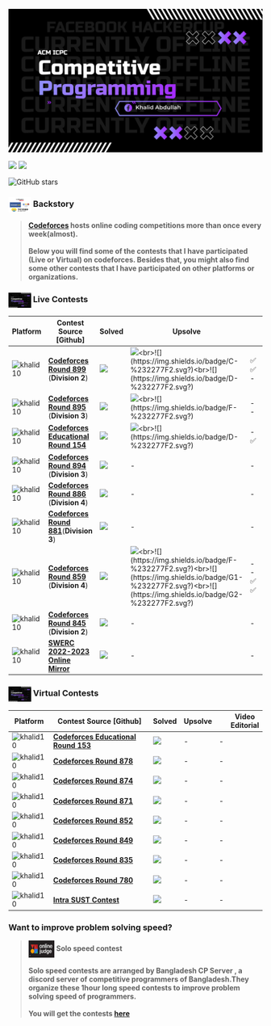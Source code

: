 ![](assets/my%20logo.jpeg)

![](https://img.shields.io/badge/Competitive-%20Programming-%23E60023.svg)
![](https://img.shields.io/badge/Programming-%20Contest-%20E60023.svg)

![GitHub stars](https://img.shields.io/github/stars/khalid586/Live-and-Virtual-Contests) 

### <img src = "assets/mix.png" align = "center" width = "45px" height = "30px"> Backstory
> **[Codeforces](https://codeforces.com) hosts online coding competitions more than once every week(almost).<br><br>
Below you will find some of the contests that I have participated (Live or Virtual) on codeforces.
Besides that, you might also find some other contests that I have participated on other platforms or organizations.**

### <img src = "assets/my%20logo.jpeg" align = "center" width = "45px" height = "30px"> Live Contests

|Platform|Contest Source [Github]|Solved|Upsolve| |Video<br>Editorial|
|-|-|-|-|-|-|
|<img align="center" src="https://raw.githubusercontent.com/rahuldkjain/github-profile-readme-generator/master/src/images/icons/Social/codeforces.svg" alt="khalid10" height="22px" width="33px" />|[**Codeforces Round 899**](https://github.com/khalid586/Live-and-Virtual-Contests/tree/main/LIve%20Contests/CF%20Round%20899) (**Division 2**)|![](https://img.shields.io/badge/3-%23E60023.svg?style=flat)|![](https://img.shields.io/badge/B-%232277F2.svg?)<br>![](https://img.shields.io/badge/C-%232277F2.svg?)<br>![](https://img.shields.io/badge/D-%232277F2.svg?)|✅<br>✅<br>-|<a href = "https://youtu.be/sLkfYXXxxM0?si=5RvUglBeqJkJmTix"> <img align = "center" src = "https://cdn.dribbble.com/users/1369921/screenshots/3699553/media/632fe87d30ef9413a3512dd317727b8b.gif" width = "60px" height = "40px"></a>|
|<img align="center" src="https://raw.githubusercontent.com/rahuldkjain/github-profile-readme-generator/master/src/images/icons/Social/codeforces.svg" alt="khalid10" height="22px" width="33px" />|[**Codeforces Round 895**](https://github.com/khalid586/LIve-Virtual-Contests/tree/main/LIve%20Contests/CF%20Round%20895) (**Division 3**)|![](https://img.shields.io/badge/4-%23E60023.svg?style=flat)|![](https://img.shields.io/badge/E-%232277F2.svg?)<br>![](https://img.shields.io/badge/F-%232277F2.svg?)|-<br>-|<a href = "https://youtu.be/KDBvGKy9yNU?si=a-ooVQJuNOsOSum_"> <img align = "center" src = "https://cdn.dribbble.com/users/1369921/screenshots/3699553/media/632fe87d30ef9413a3512dd317727b8b.gif" width = "60px" height = "40px">  |
|<img align="center" src="https://raw.githubusercontent.com/rahuldkjain/github-profile-readme-generator/master/src/images/icons/Social/codeforces.svg" alt="khalid10" height = "22px" width = "33px" />|[**Codeforces Educational Round 154**](https://github.com/khalid586/Live-and-Virtual-Contests/tree/main/LIve%20Contests/CF%20Edu%20Round%20154)|![](https://img.shields.io/badge/3-%23E60023.svg?style=flat)|![](https://img.shields.io/badge/C-%232277F2.svg?)<br>![](https://img.shields.io/badge/D-%232277F2.svg?)|-<br>✅ |<a href = "https://youtu.be/-Ezu25RWKBk?si=40ycIIR6mVLXdw89"> <img align = "center" src = "https://cdn.dribbble.com/users/1369921/screenshots/3699553/media/632fe87d30ef9413a3512dd317727b8b.gif" width = "60px" height = "40px">|
|<img align="center" src="https://raw.githubusercontent.com/rahuldkjain/github-profile-readme-generator/master/src/images/icons/Social/codeforces.svg" alt="khalid10" height = "22px" width = "33px" />|[**Codeforces Round 894**](https://github.com/khalid586/Live-and-Virtual-Contests/tree/main/LIve%20Contests/CF%20Round%20894) (**Division 3**)|![](https://img.shields.io/badge/3-%23E60023.svg?style=flat)|-|-|
|<img align="center" src="https://raw.githubusercontent.com/rahuldkjain/github-profile-readme-generator/master/src/images/icons/Social/codeforces.svg" alt="khalid10" height = "22px" width = "33px" />|[**Codeforces Round 886**](https://github.com/khalid586/Live-and-Virtual-Contests/tree/main/LIve%20Contests/CF%20Round%20886) (**Division 4**)|![](https://img.shields.io/badge/4-%23E60023.svg?style=flat)|-|-|
|<img align="center" src="https://raw.githubusercontent.com/rahuldkjain/github-profile-readme-generator/master/src/images/icons/Social/codeforces.svg" alt="khalid10" height = "22px" width = "33px" />|[**Codeforces Round 881**](https://github.com/khalid586/Live-and-Virtual-Contests/tree/main/LIve%20Contests/CF%20Round%20881)(**Division 3**)|![](https://img.shields.io/badge/3-%23E60023.svg?style=flat)|-|-|
|<img align="center" src="https://raw.githubusercontent.com/rahuldkjain/github-profile-readme-generator/master/src/images/icons/Social/codeforces.svg" alt="khalid10" height = "22px" width = "33px" />|[**Codeforces Round 859**](https://github.com/khalid586/Live-and-Virtual-Contests/tree/main/LIve%20Contests/CF%20Round%20859) (**Division 4**)|![](https://img.shields.io/badge/6-%23E60023.svg?style=flat)|![](https://img.shields.io/badge/E-%232277F2.svg?)<br>![](https://img.shields.io/badge/F-%232277F2.svg?)<br>![](https://img.shields.io/badge/G1-%232277F2.svg?)<br>![](https://img.shields.io/badge/G2-%232277F2.svg?)|-<br>-<br>✅<br>✅|
|<img align="center" src="https://raw.githubusercontent.com/rahuldkjain/github-profile-readme-generator/master/src/images/icons/Social/codeforces.svg" alt="khalid10" height = "22px" width = "33px" />| [**Codeforces Round 845**](https://github.com/khalid586/Live-and-Virtual-Contests/tree/main/LIve%20Contests/CF%20Round%20845) (**Division 2**)|![](https://img.shields.io/badge/2-%23E60023.svg?style=flat)|-|-|
|<img align="center" src="https://raw.githubusercontent.com/rahuldkjain/github-profile-readme-generator/master/src/images/icons/Social/codeforces.svg" alt="khalid10" height = "22px" width = "33px" />|[**SWERC 2022-2023 Online Mirror**](https://github.com/khalid586/Live-and-Virtual-Contests/tree/main/LIve%20Contests/SWERC%202022-2023%20-%20Online%20Mirror%20(Unrated%2C%20ICPC%20Rules%2C%20Teams%20Preferred))|![](https://img.shields.io/badge/1-%23E60023.svg?style=flat)|-|-|

### <img src = "assets/my%20logo.jpeg" align = "center" width = "45px" height = "30px"> Virtual Contests

|Platform|Contest Source [Github]|Solved|Upsolve||Video<br>Editorial|
|-|-|-|-|-|-|
|<img align="center" src="https://raw.githubusercontent.com/rahuldkjain/github-profile-readme-generator/master/src/images/icons/Social/codeforces.svg" alt="khalid10" height = "22px" width = "33px" />|[**Codeforces Educational Round 153**](https://github.com/khalid586/Live-and-Virtual-Contests/tree/main/Virtual%20Contests/CF%20Edu%20round%20153)|![](https://img.shields.io/badge/1-%23E60023.svg?style=flat)|-|-|
|<img align="center" src="https://raw.githubusercontent.com/rahuldkjain/github-profile-readme-generator/master/src/images/icons/Social/codeforces.svg" alt="khalid10" height = "22px" width = "33px" />|[**Codeforces Round 878**](https://github.com/khalid586/Live-and-Virtual-Contests/tree/main/Virtual%20Contests/CF%20round%20878)|![](https://img.shields.io/badge/3-%23E60023.svg?style=flat)|-|-|
|<img align="center" src="https://raw.githubusercontent.com/rahuldkjain/github-profile-readme-generator/master/src/images/icons/Social/codeforces.svg" alt="khalid10" height = "22px" width = "33px" />|[**Codeforces Round 874**](https://github.com/khalid586/Live-and-Virtual-Contests/tree/main/Virtual%20Contests/CF%20round%20874)|![](https://img.shields.io/badge/3-%23E60023.svg?style=flat)|-|-|
|<img align="center" src="https://raw.githubusercontent.com/rahuldkjain/github-profile-readme-generator/master/src/images/icons/Social/codeforces.svg" alt="khalid10" height = "22px" width = "33px" />|[**Codeforces Round 871**](https://github.com/khalid586/Live-and-Virtual-Contests/tree/main/Virtual%20Contests/CF%20round%20871)|![](https://img.shields.io/badge/4-%23E60023.svg?style=flat)|-|-|
|<img align="center" src="https://raw.githubusercontent.com/rahuldkjain/github-profile-readme-generator/master/src/images/icons/Social/codeforces.svg" alt="khalid10" height = "22px" width = "33px" />|[**Codeforces Round 852**](https://github.com/khalid586/Live-and-Virtual-Contests/tree/main/Virtual%20Contests/CF%20round%20852)|![](https://img.shields.io/badge/3-%23E60023.svg?style=flat)|-|-|
|<img align="center" src="https://raw.githubusercontent.com/rahuldkjain/github-profile-readme-generator/master/src/images/icons/Social/codeforces.svg" alt="khalid10" height = "22px" width = "33px" />|[**Codeforces Round 849**](https://github.com/khalid586/Live-and-Virtual-Contests/tree/main/Virtual%20Contests/CF%20round%20849)|![](https://img.shields.io/badge/6-%23E60023.svg?style=flat)|-|-|
|<img align="center" src="https://raw.githubusercontent.com/rahuldkjain/github-profile-readme-generator/master/src/images/icons/Social/codeforces.svg" alt="khalid10" height = "22px" width = "33px" />|[**Codeforces Round 835**](https://github.com/khalid586/Live-and-Virtual-Contests/tree/main/Virtual%20Contests/CF%20round%20835)|![](https://img.shields.io/badge/3-%23E60023.svg?style=flat)|-|-|
|<img align="center" src="https://raw.githubusercontent.com/rahuldkjain/github-profile-readme-generator/master/src/images/icons/Social/codeforces.svg" alt="khalid10" height = "22px" width = "33px" />|[**Codeforces Round 780**](https://github.com/khalid586/Live-and-Virtual-Contests/tree/main/Virtual%20Contests/CF%20round%20780)|![](https://img.shields.io/badge/3-%23E60023.svg?style=flat)|-|-|
|<img align="center" src="https://raw.githubusercontent.com/rahuldkjain/github-profile-readme-generator/master/src/images/icons/Social/codeforces.svg" alt="khalid10" height = "22px" width = "33px" />|[**Intra SUST Contest**](https://github.com/khalid586/Live-and-Virtual-Contests/tree/main/Virtual%20Contests/Intra%20SUST%20programming%20contest)|![](https://img.shields.io/badge/1-%23E60023.svg?style=flat)|-|-|

### Want to improve problem solving speed?
> <img src = "assets/online%20judge.PNG" align = "center" width = "51px" height = "34px"> **Solo speed contest <br><br>Solo speed contests are arranged by Bangladesh CP Server , a discord server of competitive programmers of Bangladesh.They organize these 1hour long speed contests to improve problem solving speed of programmers.<br><br> You will get the contests [here](https://vjudge.net/contest#category=all&running=0&title=solo%20speed&owner=ICPC_Bot)**

<!--
1️⃣2️⃣3️⃣4️⃣5️⃣7️⃣8️⃣9️⃣🔟6️⃣-->
